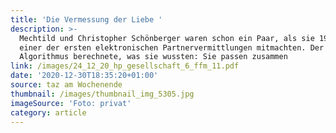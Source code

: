 ```yaml
---
title: 'Die Vermessung der Liebe '
description: >-
  Mechtild und Christopher Schönberger waren schon ein Paar, als sie 1967 bei
  einer der ersten elektronischen Partnervermittlungen mitmachten. Der
  Algorithmus berechnete, was sie wussten: Sie passen zusammen
link: /images/24_12_20_hp_gesellschaft_6_ffm_11.pdf
date: '2020-12-30T18:35:20+01:00'
source: taz am Wochenende
thumbnail: /images/thumbnail_img_5305.jpg
imageSource: 'Foto: privat'
category: article
---
```


